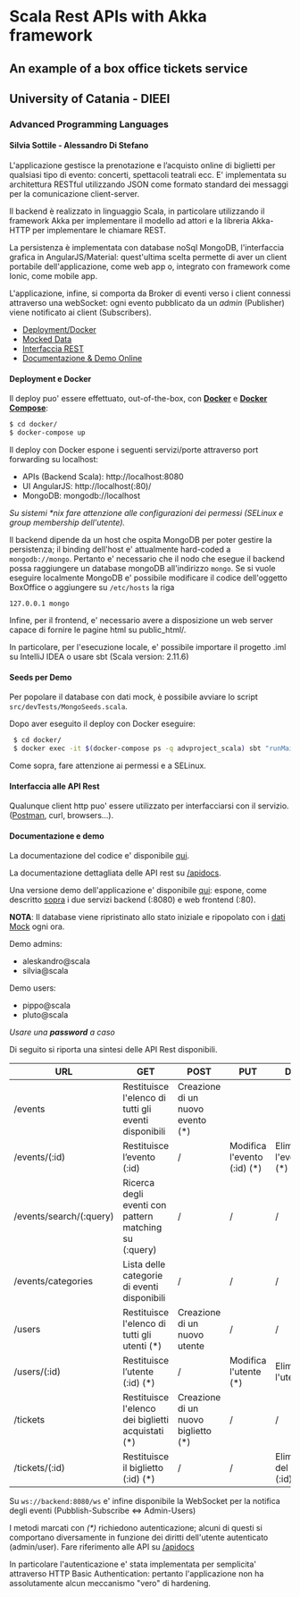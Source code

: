 # Scala Rest APIs with Akka framework 
## An example of a box office tickets service
## University of Catania - DIEEI
###  Advanced Programming Languages
#### Silvia Sottile - Alessandro Di Stefano
L'applicazione gestisce la prenotazione e l’acquisto online di biglietti per qualsiasi tipo di evento: concerti, spettacoli teatrali ecc. E' implementata su architettura RESTful utilizzando JSON come formato standard dei messaggi per la comunicazione client-server.

Il backend è realizzato in linguaggio Scala, in particolare utilizzando il framework Akka per implementare il modello ad attori e la libreria Akka-HTTP per implementare le chiamare REST.

La persistenza è implementata con database noSql MongoDB, l'interfaccia grafica in AngularJS/Material: quest'ultima scelta permette di aver un client portabile dell'applicazione, come web app o, integrato con framework come Ionic, come mobile app.

L'applicazione, infine, si comporta da Broker di eventi verso i client connessi attraverso una webSocket: ogni evento pubblicato da un *admin* (Publisher) viene notificato ai client (Subscribers).

- [Deployment/Docker](https://github.com/silviabooks/scala-project#deployment-e-docker)
- [Mocked Data](https://github.com/silviabooks/scala-project#seeds-per-demo)
- [Interfaccia REST](https://github.com/silviabooks/scala-project#interfaccia-alle-api-rest)
- [Documentazione & Demo Online](https://github.com/silviabooks/scala-project#documentazione-e-demo)
#### Deployment e Docker

Il deploy puo' essere effettuato, out-of-the-box, con **[Docker](https://docs.docker.com/docker-for-mac/install/)** e **[Docker Compose](https://docs.docker.com/compose/install/)**:

```bash
$ cd docker/
$ docker-compose up
```

Il deploy con Docker espone i seguenti servizi/porte attraverso port forwarding su localhost:

- APIs (Backend Scala): http://localhost:8080
- UI AngularJS: http://localhost(:80)/
- MongoDB: mongodb://localhost

*Su sistemi \*nix fare attenzione alle configurazioni dei permessi (SELinux e group membership dell'utente).*

Il backend dipende da un host che ospita MongoDB per poter gestire la persistenza; il binding dell'host e' attualmente hard-coded a `mongodb://mongo`. Pertanto e' necessario che il nodo che esegue il backend possa raggiungere un database mongoDB all'indirizzo `mongo`. Se si vuole eseguire localmente MongoDB e' possibile modificare il codice dell'oggetto BoxOffice o aggiungere su `/etc/hosts` la riga

```
127.0.0.1 mongo
```

Infine, per il frontend, e' necessario avere a disposizione un web server capace di fornire le pagine html su public_html/.

In particolare, per l'esecuzione locale, e' possibile importare il progetto .iml su IntelliJ IDEA o usare sbt (Scala version: 2.11.6)

#### Seeds per Demo

Per popolare il database con dati mock, è possibile avviare lo script `src/devTests/MongoSeeds.scala`. 

Dopo aver eseguito il deploy con Docker eseguire:

```bash
 $ cd docker/
 $ docker exec -it $(docker-compose ps -q advproject_scala) sbt "runMain devTests.MongoSeed"
```

Come sopra, fare attenzione ai permessi e a SELinux.

#### Interfaccia alle API Rest

Qualunque client http puo' essere utilizzato per interfacciarsi con il servizio. ([Postman](https://www.getpostman.com/), curl, browsers...).


#### Documentazione e demo

La documentazione del codice e' disponibile [qui](http://silviabooks.github.io/scala-project).

La documentazione dettagliata delle API rest su [/apidocs](https://github.com/silviabooks/scala-project/tree/master/apidocs).

Una versione demo dell'applicazione e' disponibile [qui](http://aleskandro.lucylaika.ovh): espone, come descritto [sopra](deployment-e-docker) i due servizi backend (:8080) e web frontend (:80).

**NOTA**: Il database viene ripristinato allo stato iniziale e ripopolato con i [dati Mock](https://github.com/silviabooks/scala-project#seeds-per-demo) ogni ora.

Demo admins:
- aleskandro@scala
- silvia@scala

Demo users:
- pippo@scala
- pluto@scala

*Usare una **password** a caso*

Di seguito si riporta una sintesi delle API Rest disponibili.

| URL                    |  GET  |  POST  |  PUT  | DELETE |
| ---------------------- | ----- | ------ | ----- | ------ |
| /events                | Restituisce l'elenco di tutti gli eventi disponibili | Creazione di un nuovo evento (*)    | | |
| /events/(:id)          | Restituisce l’evento (:id)     | / | Modifica l'evento (:id) (*) | Elimina l'evento (:id) (*)                                |
| /events/search/(:query)| Ricerca degli eventi con pattern matching su (:query)                              | / | / | / |
| /events/categories     | Lista delle categorie di eventi disponibili                                        | / | / | / |
| /users                 | Restituisce l'elenco di tutti gli utenti (*)             | Creazione di un nuovo utente    | / | / |
| /users/(:id)           | Restituisce l’utente (:id) (*)     | / | Modifica l'utente (*) | Elimina l'utente (:id)                                |
| /tickets               | Restituisce l'elenco dei biglietti acquistati (*)            | Creazione di un nuovo biglietto (*) | / | / |
| /tickets/(:id)         | Restituisce il biglietto (:id) (*) | / | / | Eliminazione del biglietto (:id) (*)                      | 

Su `ws://backend:8080/ws` e' infine disponibile la WebSocket per la notifica degli eventi (Pubblish-Subscribe <=> Admin-Users)

I metodi marcati con *(\*)* richiedono autenticazione; alcuni di questi si comportano diversamente in funzione dei diritti dell'utente autenticato (admin/user). Fare riferimento alle API su  [/apidocs](https://github.com/silviabooks/scala-project/tree/master/apidocs)

In particolare l'autenticazione e' stata implementata per semplicita' attraverso HTTP Basic Authentication: pertanto l'applicazione non ha assolutamente alcun meccanismo "vero" di hardening.
